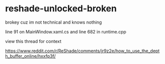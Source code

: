 # reshade-unlocked-broken
brokey cuz im not technical and knows nothing

line 91 on MainWindow.xaml.cs and line 682 in runtime.cpp

view this thread for context

https://www.reddit.com/r/ReShade/comments/jr9z2e/how_to_use_the_depth_buffer_online/hxxfp3f/
